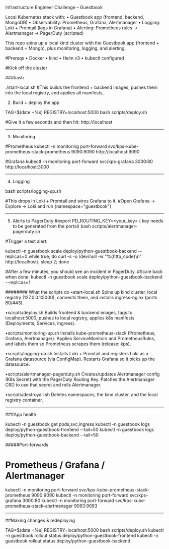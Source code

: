 Infrastructure Engineer Challenge – Guestbook

Local Kubernetes stack with:
	•	Guestbook app (frontend, backend, MongoDB)
	•	Observability: Prometheus, Grafana, Alertmanager
	•	Logging: Loki + Promtail (logs in Grafana)
	•	Alerting: Prometheus rules → Alertmanager → PagerDuty (scripted)

This repo spins up a local kind cluster with the Guestbook app (frontend + backend + Mongo), plus monitoring, logging, and alerting.  

#Prereqs
	•	Docker
	•	kind
	•	Helm v3
	•	kubectl configured


#Kick off the cluster

###bash

./start-local.sh #This builds the frontend + backend images, pushes them into the local registry, and applies all manifests,


2. Build + deploy the app

TAG=$(date +%s) REGISTRY=localhost:5000 bash scripts/deploy.sh

#Give it a few seconds and then hit: http://localhost

---------------------------------
3. Monitoring

#Prometheus
kubectl -n monitoring port-forward svc/kps-kube-prometheus-stack-prometheus 9090:9090
http://localhost:9090


#Grafana
kubectl -n monitoring port-forward svc/kps-grafana 3000:80
http://localhost:3000

---------------------------------
4. Logging

bash scripts/logging-up.sh

#This drops in Loki + Promtail and wires Grafana to it.
#Open Grafana → Explore → Loki and run
{namespace="guestbook"}

---------------------------------

5. Alerts to PagerDuty
#export PD_ROUTING_KEY=<your_key> ( key needs to be generated from the portal)
bash scripts/alertmanager-pagerduty.sh


#Trigger a test alert:

kubectl -n guestbook scale deploy/python-guestbook-backend --replicas=0
while true; do curl -s -o /dev/null -w "%{http_code}\n" http://localhost/; sleep 2; done

#After a few minutes, you should see an incident in PagerDuty.
#Scale back when done:
kubectl -n guestbook scale deploy/python-guestbook-backend --replicas=1



######## What the scripts do
•start-local.sh
Spins up kind cluster, local registry (127.0.0.1:5000), connects them, and installs ingress-nginx (ports 80/443).

•scripts/deploy.sh
Builds frontend & backend images, tags to localhost:5000, pushes to local registry, applies k8s manifests (Deployments, Services, Ingress).

•scripts/monitoring-up.sh
Installs kube-prometheus-stack (Prometheus, Grafana, Alertmanager). Applies ServiceMonitors and PrometheusRules, and labels them so Prometheus scrapes them (release: kps).

•scripts/logging-up.sh
Installs Loki + Promtail and registers Loki as a Grafana datasource (via ConfigMap). Restarts Grafana so it picks up the datasource.

•scripts/alertmanager-pagerduty.sh
Creates/updates Alertmanager config (K8s Secret) with the PagerDuty Routing Key. Patches the Alertmanager CRD to use that secret and rolls Alertmanager.

•scripts/destroyall.sh
Deletes namespaces, the kind cluster, and the local registry container.

-----------

###App health

kubectl -n guestbook get pods,svc,ingress
kubectl -n guestbook logs deploy/python-guestbook-frontend --tail=50
kubectl -n guestbook logs deploy/python-guestbook-backend  --tail=50


#####Port-forwards
# Prometheus / Grafana / Alertmanager
kubectl -n monitoring port-forward svc/kps-kube-prometheus-stack-prometheus 9090:9090
kubectl -n monitoring port-forward svc/kps-grafana 3000:80
kubectl -n monitoring port-forward svc/kps-kube-prometheus-stack-alertmanager 9093:9093


-------

##Making changes & redeploying

TAG=$(date +%s) REGISTRY=localhost:5000 bash scripts/deploy.sh
kubectl -n guestbook rollout status deploy/python-guestbook-frontend
kubectl -n guestbook rollout status deploy/python-guestbook-backend